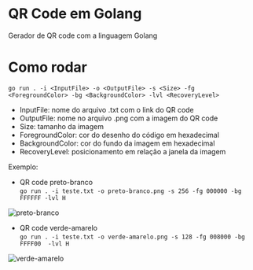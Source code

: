 # QR Code em Golang

Gerador de QR code com a linguagem Golang

# Como rodar
`go run . -i <InputFile> -o <OutputFile> -s <Size> -fg <ForegroundColor> -bg <BackgroundColor> -lvl <RecoveryLevel>`

* InputFile: nome do arquivo .txt com o link do QR code
* OutputFile: nome no arquivo .png com a imagem do QR code
* Size: tamanho da imagem 
* ForegroundColor: cor do desenho do código em hexadecimal 
* BackgroundColor: cor do fundo da imagem em hexadecimal 
* RecoveryLevel: posicionamento em relação a janela da imagem

Exemplo:
* QR code preto-branco  
`go run . -i teste.txt -o preto-branco.png -s 256 -fg 000000 -bg FFFFFF -lvl H `

![preto-branco](https://github.com/user-attachments/assets/1b9042cf-22ea-4b03-8c17-f5cbf68cdb45)


* QR code verde-amarelo  
`go run . -i teste.txt -o verde-amarelo.png -s 128 -fg 008000 -bg FFFF00  -lvl H `

![verde-amarelo](https://github.com/user-attachments/assets/811210e8-efdd-4d38-90d6-c97d099c1b3e)



